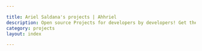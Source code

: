 ```yaml
---

title: Ariel Saldana's projects | Ahhriel
description: Open source Projects for developers by developers! Get the inside stories about successes and obstables I've went through in projects Before, after and during Development.
category: projects
layout: index

---
```


